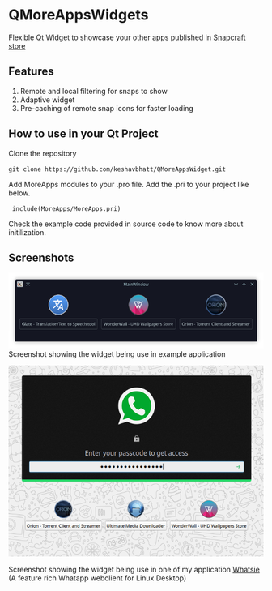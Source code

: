 # QMoreAppsWidgets
Flexible Qt Widget to showcase your other apps published in [Snapcraft store](https://snapcraft.io/publisher/keshavnrj) 


## Features

 1. Remote and local filtering for snaps to show
 2. Adaptive widget
 3. Pre-caching of remote snap icons for faster loading


## How to use in your Qt Project
Clone the repository

    git clone https://github.com/keshavbhatt/QMoreAppsWidget.git 

Add MoreApps modules to your .pro file. Add the .pri to your project like below.

     include(MoreApps/MoreApps.pri)

Check the example code provided in source code to know more about initilization.

## Screenshots

![Screenshot showing the widget being use in example application](https://github.com/keshavbhatt/QMoreAppsWidget/blob/main/others/screenshots/1.png?raw=true)
Screenshot showing the widget being use in example application

![Screenshot showing the widget being use in one of my application Whatsie](https://github.com/keshavbhatt/QMoreAppsWidget/blob/main/others/screenshots/2.png?raw=true)

Screenshot showing the widget being use in one of my application [Whatsie](https://snapcraft.io/whatsie) (A feature rich Whatapp webclient for Linux Desktop)


